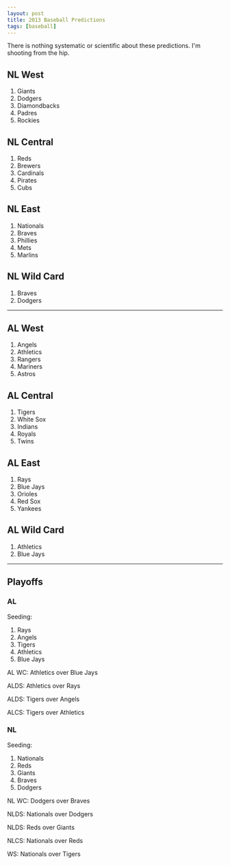```yaml
---
layout: post
title: 2013 Baseball Predictions
tags: [baseball]
---
```


There is nothing systematic or scientific about these predictions. I'm shooting from the hip.

## NL West

1. Giants
1. Dodgers
1. Diamondbacks
1. Padres
1. Rockies

## NL Central

1. Reds
1. Brewers
1. Cardinals
1. Pirates
1. Cubs

## NL East

1. Nationals
1. Braves
1. Phillies
1. Mets
1. Marlins

## NL Wild Card

1. Braves
1. Dodgers

---

## AL West
1. Angels
1. Athletics
1. Rangers
1. Mariners
1. Astros

## AL Central
1. Tigers
1. White Sox
1. Indians
1. Royals
1. Twins

## AL East
1. Rays
1. Blue Jays
1. Orioles
1. Red Sox
1. Yankees

## AL Wild Card
1. Athletics
1. Blue Jays

---

## Playoffs

### AL
Seeding:
1. Rays
1. Angels
1. Tigers
1. Athletics
1. Blue Jays

AL WC: Athletics over Blue Jays

ALDS: Athletics over Rays

ALDS: Tigers over Angels

ALCS: Tigers over Athletics

### NL
Seeding:
1. Nationals
1. Reds
1. Giants
1. Braves
1. Dodgers

NL WC: Dodgers over Braves

NLDS: Nationals over Dodgers

NLDS: Reds over Giants

NLCS: Nationals over Reds

WS: Nationals over Tigers
